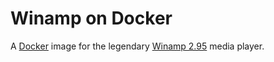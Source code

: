 # Winamp on Docker

A [Docker](https://docker.com) image for the legendary [Winamp 2.95](https://en.wikipedia.org/wiki/Winamp) media player.
